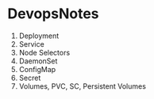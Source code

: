 # DevopsNotes
1. Deployment
2. Service
3. Node Selectors
4. DaemonSet
5. ConfigMap
6. Secret
7. Volumes, PVC, SC, Persistent Volumes